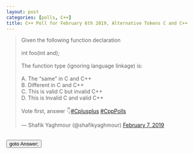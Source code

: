 ```yaml
---
layout: post 
categories: [polls, C++]
title: C++ Poll for February 6th 2019, Alternative Tokens C and C++ 
---
```


<blockquote class="twitter-tweet" data-partner="tweetdeck"><p lang="en" dir="ltr">Given the following function declaration<br><br>int foo(int and);<br><br>The function type (ignoring language linkage) is:<br><br>A. The “same” in C and C++<br>B. Different in C and C++<br>C. This is valid C but invalid C++<br>D. This is Invalid C and valid C++<br><br>Vote first, answer 👇<a href="https://twitter.com/hashtag/Cplusplus?src=hash&amp;ref_src=twsrc%5Etfw">#Cplusplus</a> <a href="https://twitter.com/hashtag/CppPolls?src=hash&amp;ref_src=twsrc%5Etfw">#CppPolls</a></p>&mdash; Shafik Yaghmour (@shafikyaghmour) <a href="https://twitter.com/shafikyaghmour/status/1093304034604212224?ref_src=twsrc%5Etfw">February 7, 2019</a></blockquote>
<script async src="https://platform.twitter.com/widgets.js" charset="utf-8"></script>


<BR>
<input type="button" onclick="location.href='{% link _posts/2019-02-06-alternative_tokens_c_and_cpp_answer.md %}'" value="goto Answer;"/>
<BR>
